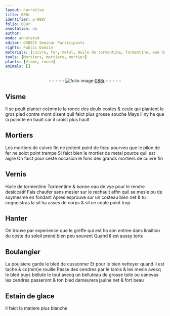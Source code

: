 ```yaml
---
layout: narrative
title: 088r
identifier: p-088r
folio: 088r
annotation: no
author:
mode: annotated
editor: GR8975 Seminar Participants
rights: Public Domain
materials: [cuivre, fer, metal, Huile de tormentine, Tormentine, eau de vye, poulsiere, bled, cendres, toile, canevas, Estain de glace]
tools: [Mortiers, mortiers, mortier]
plants: [Visme, ronce]
animals: []
---
```


<div class="folio" align="center">- - - - - <a href="http://gallica.bnf.fr/ark:/12148/btv1b10500001g/f181.image" target="_blank"><img src="https://cu-mkp.github.io/2017-workshop-edition/assets/photo-icon.png" alt="folio image: " style="display:inline-block; margin-bottom:-3px;"/>088r</a> - - - - - </div>  
  

## <span class="pa">Visme</span>

 
Il se peult planter co{mm}e la <span class="pa">ronce</span> des deulx costes & ceulx qui
 plantent le gros pied contre mont disent quil faict plus grosse
 souche Mays il ny ha que la poincte en hault car il croist
 plus hault
 
 
  

## <span class="tl">Mortiers</span>

 
 Les <span class="tl">mortiers</span> de <span class="m">cuivre</span> fin ne jectent point de foeu pourveu que
 le pilon de <span class="m">fer</span> ne soict point trempe Si faict bien le <span class="tl">mortier</span> de
 <span class="m">metal</span> pource quil est aigre On faict pour ceste occasion le
 fons des grands <span class="tl">mortiers</span> de <span class="m">cuivre</span> fin
 
 
  

## Vernis

 
<span class="m">Huile de tormentine</span> <span class="m">Tormentine</span> & bonne <span class="m">eau de vye</span> pour le
 rendre desiccatif Fais chaufer sans mesler sur le rechault
 affin quil se mesle pu de soymesme en fondant Apres esprouve
 sur un costeau bien net & tu cognoistras la sil ha asses de corps
 & sil ne coule point trop
 
 
  

## Hanter

 
On trouve par experience que le greffe qui est ha son entree
 dans linsition du coste du soleil prend bien peu souvent Quand il
 est aussy tortu
 
 
  

## <span class="pro">Boulangier</span>

 
La <span class="m">poulsiere</span> garde le <span class="m">bled</span> de cussonner Et pour le bien
 nettoyer quand il est tache & co{mm}e rouille Passe des <span class="m">cendres</span>
 par le tamis & les mesle avecq le <span class="m">bled</span> puys bellute
 le tout avecq un belluteau de grosse <span class="m">toile</span> ou <span class="m">canevas</span>
 les <span class="m">cendres</span> passeront & ton <span class="m">bled</span> demeurera jaulne net & fort
 beau
 
 
  

## <span class="m">Estain de glace</span>

 
Il faict la matiere plus blanche
 
